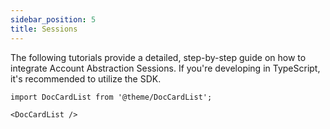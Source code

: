 ```yaml
---
sidebar_position: 5
title: Sessions
---
```


The following tutorials provide a detailed, step-by-step guide on how to integrate Account Abstraction Sessions. If you're developing in TypeScript, it's recommended to utilize the SDK.

```mdx-code-block
import DocCardList from '@theme/DocCardList';

<DocCardList />
```
